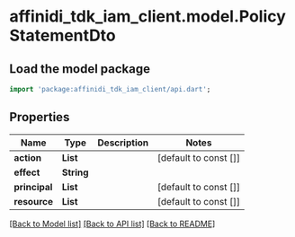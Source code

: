 # affinidi_tdk_iam_client.model.PolicyStatementDto

## Load the model package

```dart
import 'package:affinidi_tdk_iam_client/api.dart';
```

## Properties

| Name          | Type             | Description | Notes                 |
| ------------- | ---------------- | ----------- | --------------------- |
| **action**    | **List<String>** |             | [default to const []] |
| **effect**    | **String**       |             |
| **principal** | **List<String>** |             | [default to const []] |
| **resource**  | **List<String>** |             | [default to const []] |

[[Back to Model list]](../README.md#documentation-for-models) [[Back to API list]](../README.md#documentation-for-api-endpoints) [[Back to README]](../README.md)
